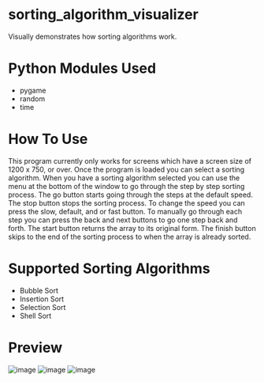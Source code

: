 # sorting_algorithm_visualizer
Visually demonstrates how sorting algorithms work.

# Python Modules Used
- pygame
- random
- time

# How To Use
This program currently only works for screens which have a screen size of 1200 x 750, or over.
Once the program is loaded you can select a sorting algorithm.
When you have a sorting algorithm selected you can use the menu at the bottom of the window to go through the step by step sorting process.
The go button starts going through the steps at the default speed. The stop button stops the sorting process. To change the speed you can press the slow, default, and or fast button. To manually go through each step you can press the back and next buttons to go one step back and forth. The start button returns the array to its original form. The finish button skips to the end of the sorting process to when the array is already sorted.

# Supported Sorting Algorithms
- Bubble Sort
- Insertion Sort
- Selection Sort
- Shell Sort

# Preview
![image](https://github.com/user-attachments/assets/bd9033b8-4692-4965-9aac-a77201551157)
![image](https://github.com/user-attachments/assets/e83a03c0-d55a-470c-a7cb-faa5fea570a5)
![image](https://github.com/user-attachments/assets/ac4a7370-8481-41db-9002-9bb4fb5ffaa5)
